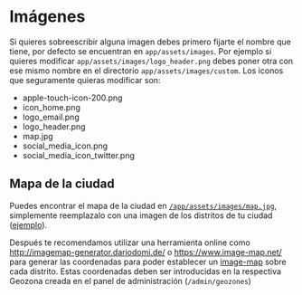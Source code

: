 # Imágenes

Si quieres sobreescribir alguna imagen debes primero fijarte el nombre que tiene, por defecto se encuentran en `app/assets/images`. Por ejemplo si quieres modificar `app/assets/images/logo_header.png` debes poner otra con ese mismo nombre en el directorio `app/assets/images/custom`. Los iconos que seguramente quieras modificar son:

* apple-touch-icon-200.png
* icon_home.png
* logo_email.png
* logo_header.png
* map.jpg
* social_media_icon.png
* social_media_icon_twitter.png

## Mapa de la ciudad

Puedes encontrar el mapa de la ciudad en [`/app/assets/images/map.jpg`](https://github.com/consul/consul/blob/master/app/assets/images/map.jpg), simplemente reemplazalo con una imagen de los distritos de tu ciudad ([ejemplo](https://github.com/ayuntamientomadrid/consul/blob/master/app/assets/images/map.jpg)).

Después te recomendamos utilizar una herramienta online como http://imagemap-generator.dariodomi.de/ o https://www.image-map.net/ para generar las coordenadas para poder establecer un [image-map](https://www.w3schools.com/tags/tag_map.asp) sobre cada distrito. Estas coordenadas deben ser introducidas en la respectiva Geozona creada en el panel de administración (`/admin/geozones`)
